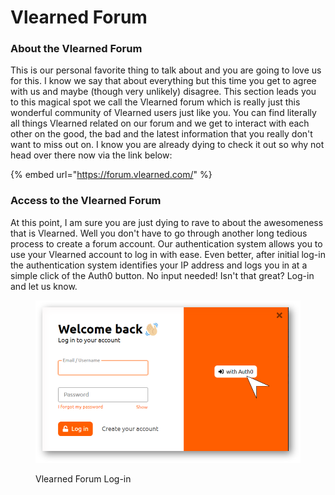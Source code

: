 # Vlearned Forum

### About the Vlearned Forum

This is our personal favorite thing to talk about and you are going to love us for this. I know we say that about everything but this time you get to agree with us and maybe (though very unlikely) disagree. This section leads you to this magical spot we call the Vlearned forum which is really just this wonderful community of Vlearned users just like you. You can find literally all things Vlearned related on our forum and we get to interact with each other on the good, the bad and the latest information that you really don't want to miss out on. I know you are already dying to check it out so why not head over there now via the link below:

{% embed url="https://forum.vlearned.com/" %}

### Access to the Vlearned Forum

At this point, I am sure you are just dying to rave to about the awesomeness that is Vlearned. Well you don't have to go through another long tedious process to create a forum account. Our authentication system allows you to use your Vlearned account to log in with ease. Even better, after initial log-in the authentication system identifies your IP address and logs you in at a simple click of the Auth0 button. No input needed! Isn't that great? Log-in and let us know.

<figure><img src="../../../../.gitbook/assets/log.png" alt=""><figcaption><p>Vlearned Forum Log-in</p></figcaption></figure>
